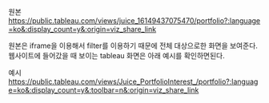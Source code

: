원본
https://public.tableau.com/views/juice_16149437075470/portfolio?:language=ko&:display_count=y&:origin=viz_share_link

원본은 iframe을 이용해서 filter를 이용하기 때문에 전체 대상으로한 화면을 보여준다. 
웹사이트에 들어갔을 때 보이는 tableau 화면은 아래 예시를 확인하면된다.

예시
https://public.tableau.com/views/Juice_PortfolioInterest_/portfolio?:language=ko&:display_count=y&:toolbar=n&:origin=viz_share_link
